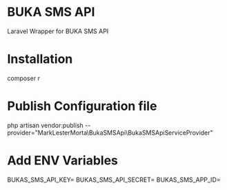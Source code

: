 # BUKA SMS API
Laravel Wrapper for BUKA SMS API

# Installation
composer r

# Publish Configuration file
php artisan vendor:publish --provider="MarkLesterMorta\BukaSMSApi\BukaSMSApiServiceProvider"

# Add ENV Variables
BUKAS_SMS_API_KEY=
BUKAS_SMS_API_SECRET=
BUKAS_SMS_APP_ID=
